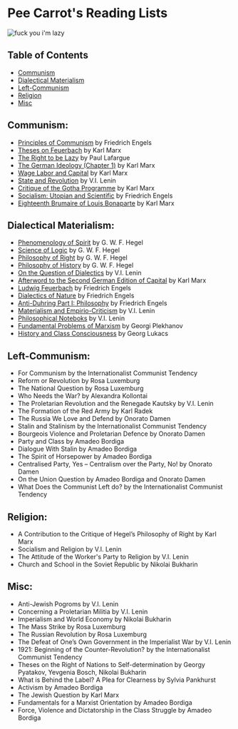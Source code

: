 # Pee Carrot's Reading Lists
![fuck you i'm lazy](left-communist.png)

## Table of Contents
* [Communism](#communism)
* [Dialectical Materialism](#dialectical-materialism)
* [Left-Communism](#left-communism)
* [Religion](#religion)
* [Misc](#misc)

## Communism:

* [Principles of Communism](https://marxists.org/archive/marx/works/1847/11/prin-com.htm) by Friedrich Engels
* [Theses on Feuerbach](https://marxists.org/archive/marx/works/1845/theses/theses.htm) by Karl Marx
* [The Right to be Lazy](https://marxists.org/archive/lafargue/1883/lazy/) by Paul Lafargue
* [The German Ideology (Chapter 1)](https://marxists.org/archive/marx/works/1845/german-ideology/ch01.htm) by Karl Marx
* [Wage Labor and Capital](https://marxists.org/archive/marx/works/1847/wage-labour/) by Karl Marx
* [State and Revolution](https://marxists.org/archive/lenin/works/1917/staterev/) by V.I. Lenin
* [Critique of the Gotha Programme](https://marxists.org/archive/marx/works/1875/gotha/) by Karl Marx
* [Socialism: Utopian and Scientific](https://marxists.org/archive/marx/works/1880/soc-utop/index.htm) by Friedrich Engels
* [Eighteenth Brumaire of Louis Bonaparte](https://marxists.org/archive/marx/works/1852/18th-brumaire/) by Karl Marx

## Dialectical Materialism:

* [Phenomenology of Spirit](https://libcom.org/files/Georg%20Wilhelm%20Friedrich%20Hegel%20-%20The%20Phenomenology%20of%20Spirit%20(Terry%20Pinkard%20Translation).pdf) by G. W. F. Hegel
* [Science of Logic](https://www.marxists.org/reference/archive/hegel/works/hl/hlconten.htm) by G. W. F. Hegel
* [Philosophy of Right](https://hscif.org/wp-content/uploads/2018/04/Hegel-Phil-of-Right.pdf) by G. W. F. Hegel
* [Philosophy of History](https://socialsciences.mcmaster.ca/~econ/ugcm/3ll3/hegel/history.pdf) by G. W. F. Hegel
* [On the Question of Dialectics](https://marxists.org/archive/lenin/works/1915/misc/x02.htm) by V.I. Lenin
* [Afterword to the Second German Edition of Capital](https://marxists.org/archive/marx/works/1867-c1/p3.htm) by Karl Marx
* [Ludwig Feuerbach](https://marxists.org/archive/marx/works/1886/ludwig-feuerbach/index.htm) by Friedrich Engels
* [Dialectics of Nature](https://marxists.org/archive/marx/works/1883/don/index.htm) by Friedrich Engels
* [Anti-Duhring Part I: Philosophy](https://marxists.org/archive/marx/works/1877/anti-duhring/) by Friedrich Engels
* [Materialism and Empirio-Criticism](https://marxists.org/archive/lenin/works/1908/mec/) by V.I. Lenin
* [Philosophical Noteboks](https://marxists.org/archive/lenin/works/cw/volume38.htm) by V.I. Lenin
* [Fundamental Problems of Marxism](https://marxists.org/archive/plekhanov/1907/fundamental-problems.htm) by Georgi Plekhanov
* [History and Class Consciousness](https://marxists.org/archive/lukacs/works/history/index.htm) by Georg Lukacs

## Left-Communism:

* For Communism by the Internationalist Communist Tendency
* Reform or Revolution by Rosa Luxemburg
* The National Question by Rosa Luxemburg
* Who Needs the War? by Alexandra Kollontai
* The Proletarian Revolution and the Renegade Kautsky by V.I. Lenin
* The Formation of the Red Army by Karl Radek
* The Russia We Love and Defend by Onorato Damen
* Stalin and Stalinism by the Internationalist Communist Tendency
* Bourgeois Violence and Proletarian Defence by Onorato Damen
* Party and Class by Amadeo Bordiga
* Dialogue With Stalin by Amadeo Bordiga 
* The Spirit of Horsepower by Amadeo Bordiga
* Centralised Party, Yes – Centralism over the Party, No! by Onorato Damen
* On the Union Question by Amadeo Bordiga and Onorato Damen
* What Does the Communist Left do? by the Internationalist Communist Tendency

## Religion:

* A Contribution to the Critique of Hegel’s Philosophy of Right by Karl Marx 
* Socialism and Religion by V.I. Lenin
* The Attitude of the Worker's Party to Religion by V.I. Lenin
* Church and School in the Soviet Republic by Nikolai Bukharin

## Misc:

* Anti-Jewish Pogroms by V.I. Lenin
* Concerning a Proletarian Militia by V.I. Lenin
* Imperialism and World Economy by Nikolai Bukharin
* The Mass Strike by Rosa Luxemburg
* The Russian Revolution by Rosa Luxemburg
* The Defeat of One’s Own Government in the Imperialist War by V.I. Lenin
* 1921: Beginning of the Counter-Revolution? by the Internationalist Communist Tendency
* Theses on the Right of Nations to Self-determination by Georgy Pyatakov, Yevgenia Bosch, Nikolai Bukharin
* What is Behind the Label? A Plea for Clearness by Sylvia Pankhurst
* Activism by Amadeo Bordiga
* The Jewish Question by Karl Marx
* Fundamentals for a Marxist Orientation by Amadeo Bordiga 
* Force, Violence and Dictatorship in the Class Struggle by Amadeo Bordiga
